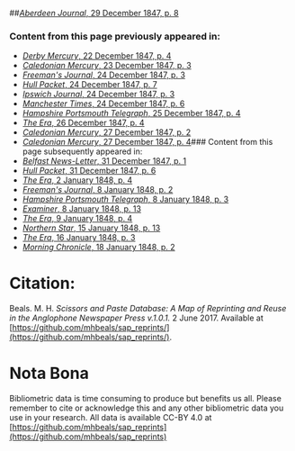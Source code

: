 ##[*Aberdeen Journal*, 29 December 1847, p. 8](https://mhbeals.github.io/sap_html/Aberdeen-Journal/Aberdeen-Journal-29-December-1847-p-8)

### Content from this page previously appeared in:
+ [*Derby Mercury*, 22 December 1847, p. 4](https://mhbeals.github.io/sap_html/Derby-Mercury/Derby-Mercury-22-December-1847-p-4)
+ [*Caledonian Mercury*, 23 December 1847, p. 3](https://mhbeals.github.io/sap_html/Caledonian-Mercury/Caledonian-Mercury-23-December-1847-p-3)
+ [*Freeman's Journal*, 24 December 1847, p. 3](https://mhbeals.github.io/sap_html/Freeman's-Journal/Freeman's-Journal-24-December-1847-p-3)
+ [*Hull Packet*, 24 December 1847, p. 7](https://mhbeals.github.io/sap_html/Hull-Packet/Hull-Packet-24-December-1847-p-7)
+ [*Ipswich Journal*, 24 December 1847, p. 3](https://mhbeals.github.io/sap_html/Ipswich-Journal/Ipswich-Journal-24-December-1847-p-3)
+ [*Manchester Times*, 24 December 1847, p. 6](https://mhbeals.github.io/sap_html/Manchester-Times/Manchester-Times-24-December-1847-p-6)
+ [*Hampshire Portsmouth Telegraph*, 25 December 1847, p. 4](https://mhbeals.github.io/sap_html/Hampshire-Portsmouth-Telegraph/Hampshire-Portsmouth-Telegraph-25-December-1847-p-4)
+ [*The Era*, 26 December 1847, p. 4](https://mhbeals.github.io/sap_html/The-Era/The-Era-26-December-1847-p-4)
+ [*Caledonian Mercury*, 27 December 1847, p. 2](https://mhbeals.github.io/sap_html/Caledonian-Mercury/Caledonian-Mercury-27-December-1847-p-2)
+ [*Caledonian Mercury*, 27 December 1847, p. 4](https://mhbeals.github.io/sap_html/Caledonian-Mercury/Caledonian-Mercury-27-December-1847-p-4)### Content from this page subsequently appeared in:
+ [*Belfast News-Letter*, 31 December 1847, p. 1](https://mhbeals.github.io/sap_html/Belfast-News-Letter/Belfast-News-Letter-31-December-1847-p-1)
+ [*Hull Packet*, 31 December 1847, p. 6](https://mhbeals.github.io/sap_html/Hull-Packet/Hull-Packet-31-December-1847-p-6)
+ [*The Era*, 2 January 1848, p. 4](https://mhbeals.github.io/sap_html/The-Era/The-Era-2-January-1848-p-4)
+ [*Freeman's Journal*, 8 January 1848, p. 2](https://mhbeals.github.io/sap_html/Freeman's-Journal/Freeman's-Journal-8-January-1848-p-2)
+ [*Hampshire Portsmouth Telegraph*, 8 January 1848, p. 3](https://mhbeals.github.io/sap_html/Hampshire-Portsmouth-Telegraph/Hampshire-Portsmouth-Telegraph-8-January-1848-p-3)
+ [*Examiner*, 8 January 1848, p. 13](https://mhbeals.github.io/sap_html/Examiner/Examiner-8-January-1848-p-13)
+ [*The Era*, 9 January 1848, p. 4](https://mhbeals.github.io/sap_html/The-Era/The-Era-9-January-1848-p-4)
+ [*Northern Star*, 15 January 1848, p. 13](https://mhbeals.github.io/sap_html/Northern-Star/Northern-Star-15-January-1848-p-13)
+ [*The Era*, 16 January 1848, p. 3](https://mhbeals.github.io/sap_html/The-Era/The-Era-16-January-1848-p-3)
+ [*Morning Chronicle*, 18 January 1848, p. 2](https://mhbeals.github.io/sap_html/Morning-Chronicle/Morning-Chronicle-18-January-1848-p-2)
                    
# Citation: 

Beals. M. H. *Scissors and Paste Database: A Map of Reprinting and Reuse in the Anglophone Newspaper Press v.1.0.1.* 2 June 2017. Available at [https://github.com/mhbeals/sap_reprints/](https://github.com/mhbeals/sap_reprints/). 
                    
# Nota Bona

Bibliometric data is time consuming to produce but benefits us all. Please remember to cite or acknowledge this and any other bibliometric data you use in your research. All data is available CC-BY 4.0 at [https://github.com/mhbeals/sap_reprints](https://github.com/mhbeals/sap_reprints)